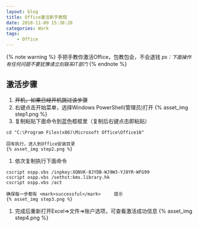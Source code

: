 ```yaml
---
layout: blog
title: Office激活新手教程
date: 2018-11-09 15:38:28
categories: Work
tags:
	- Office
---
```

{% note warning %}
手把手教你激活Office，包教包会，不会退钱
<font size="2">*ps：下面操作有任何问题不要犹豫请立刻联系IT部门*</font>
{% endnote %}
<!--more-->

## 激活步骤
1. ~~开机，如果已经开机跳过该步骤~~
1. 右键点击开始菜单，选择Windows PowerShell(管理员)打开
{% asset_img step1.png %}
1. 复制粘贴下面命令到蓝色框框里（复制后右键点击即粘贴）
```
cd "C:\Program Files(x86)\Microsoft Office\Office16"
```

	回车执行，进入到Office安装目录
	{% asset_img step2.png %}

1. 依次复制执行下面命令
```
cscript ospp.vbs /inpkey:XQNVK-8JYDB-WJ9W3-YJ8YR-WFG99
cscript ospp.vbs /sethst:kms.library.hk
cscript ospp.vbs /act
```
	确保每一步都有 <mark>successful</mark> 	提示
	{% asset_img step3.png %}
1. 完成后重新打开Excel=>文件=>账户选项，可查看激活成功信息
{% asset_img step4.png %}